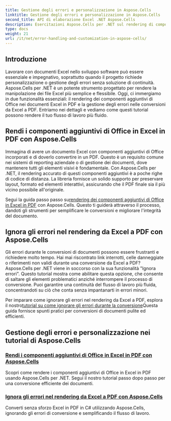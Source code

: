 ```yaml
---
title: Gestione degli errori e personalizzazione in Aspose.Cells
linktitle: Gestione degli errori e personalizzazione in Aspose.Cells
second_title: API di elaborazione Excel .NET Aspose.Cells
description: Esercitazioni Aspose.Cells per .NET sul rendering di componenti aggiuntivi di Office in Excel in PDF e sull'ignorare gli errori durante la conversione da Excel a PDF. Semplifica le attività dei tuoi documenti.
type: docs
weight: 21
url: /it/net/error-handling-and-customization-in-aspose-cells/
---
```

## Introduzione

Lavorare con documenti Excel nello sviluppo software può essere essenziale e impegnativo, soprattutto quando il progetto richiede personalizzazione o gestione degli errori senza soluzione di continuità. Aspose.Cells per .NET è un potente strumento progettato per rendere la manipolazione dei file Excel più semplice e flessibile. Oggi, ci immergiamo in due funzionalità essenziali: il rendering dei componenti aggiuntivi di Office nei documenti Excel in PDF e la gestione degli errori nelle conversioni da Excel a PDF. Entriamo nei dettagli e vediamo come questi tutorial possono rendere il tuo flusso di lavoro più fluido.

## Rendi i componenti aggiuntivi di Office in Excel in PDF con Aspose.Cells

Immagina di avere un documento Excel con componenti aggiuntivi di Office incorporati e di doverlo convertire in un PDF. Questo è un requisito comune nei sistemi di reporting aziendale o di gestione dei documenti, dove mantenere tutti gli elementi visivi è fondamentale. Con Aspose.Cells per .NET, il rendering accurato di questi componenti aggiuntivi è a poche righe di codice di distanza. La libreria fornisce un solido supporto per preservare layout, formato ed elementi interattivi, assicurando che il PDF finale sia il più vicino possibile all'originale.

 Segui la guida passo passo su[rendering dei componenti aggiuntivi di Office in Excel in PDF](./render-office-add-ins/) con Aspose.Cells. Questo ti guiderà attraverso il processo, dandoti gli strumenti per semplificare le conversioni e migliorare l'integrità del documento. 

## Ignora gli errori nel rendering da Excel a PDF con Aspose.Cells

Gli errori durante le conversioni di documenti possono essere frustranti e richiedere molto tempo. Hai mai riscontrato link interrotti, celle danneggiate o riferimenti non validi durante una conversione da Excel a PDF? Aspose.Cells per .NET viene in soccorso con la sua funzionalità "Ignora errori". Questo tutorial mostra come abilitare questa opzione, che consente di saltare gli elementi problematici anziché interrompere il processo di conversione. Puoi garantire una continuità del flusso di lavoro più fluida, concentrandoti su ciò che conta senza impantanarti in errori minori.

 Per imparare come ignorare gli errori nel rendering da Excel a PDF, esplora il nostro[tutorial su come ignorare gli errori durante la conversione](./ignore-errors-while-rendering/)Questa guida fornisce spunti pratici per conversioni di documenti pulite ed efficienti.

## Gestione degli errori e personalizzazione nei tutorial di Aspose.Cells
### [Rendi i componenti aggiuntivi di Office in Excel in PDF con Aspose.Cells](./render-office-add-ins/)
Scopri come rendere i componenti aggiuntivi di Office in Excel in PDF usando Aspose.Cells per .NET. Segui il nostro tutorial passo dopo passo per una conversione efficiente dei documenti.
### [Ignora gli errori nel rendering da Excel a PDF con Aspose.Cells](./ignore-errors-while-rendering/)
Converti senza sforzo Excel in PDF in C# utilizzando Aspose.Cells, ignorando gli errori di conversione e semplificando il flusso di lavoro.